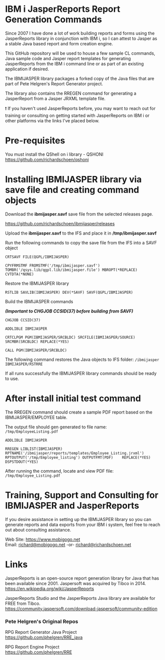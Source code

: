 # IBM i JasperReports Report Generation Commands  
Since 2007 I have done a lot of work building reports and forms using the JasperReports library in conjunction with IBM i, so I can attest to Jasper as a stable Java based report and form creation engine.   

This GitHub repository will be used to house a few sample CL commands, Java sample code and Jasper report templates for generating JasperReports from the IBM i command line or as part of an existing application if desired.    

The IBMIJASPER library packages a forked copy of the Java files that are part of Pete Helgren's Report Generator project.   

The library also contains the RREGEN command for generating a JasperReport from a Jasper JRXML template file.   

:exclamation: If you haven't used JasperReports before, you may want to reach out for training or consulting on getting started with JasperReports on IBM i or other platforms via the links I've placed below.  

# Pre-requisites
You must install the QShell on i library - QSHONI  
https://github.com/richardschoen/qshoni

# Installing IBMIJASPER library via save file and creating command objects

Download the **ibmijasper.savf** save file from the selected releases page. 

https://github.com/richardschoen/ibmijasper/releases   

Upload the **ibmijasper.savf** to the IFS and place it in **/tmp/ibmijasper.savf**

Run the following commands to copy the save file from the IFS into a SAVF object

`CRTSAVF FILE(QGPL/IBMIJASPER)`
 
`CPYFRMSTMF FROMSTMF('/tmp/ibmijasper.savf') TOMBR('/qsys.lib/qgpl.lib/ibmijasper.file') MBROPT(*REPLACE) CVTDTA(*NONE)`

Restore the IBMIJASPER library

`RSTLIB SAVLIB(IBMIJASPER) DEV(*SAVF) SAVF(QGPL/IBMIJASPER)`

Build the IBMIJASPER commands

 ***(Important to CHGJOB CCSID(37) before building from SAVF)***

`CHGJOB CCSID(37)`

`ADDLIBLE IBMIJASPER`

`CRTCLPGM PGM(IBMIJASPER/SRCBLDC) SRCFILE(IBMIJASPER/SOURCE) SRCMBR(SRCBLDC) REPLACE(*YES)`

`CALL PGM(IBMIJASPER/SRCBLDC)`

The following command restores the Java objects to IFS folder: `/ibmijasper`   
`IBMIJASPER/RSTRRE`

If all runs successfully the IBMIJASPER library commands should be ready to use.   

# After install initial test command
The RREGEN command should create a sample PDF report based on the IBMIJASPER/EMPLOYEE table.   

The output file should gen generated to file name: `/tmp/EmployeeListing.pdf`

`ADDLIBLE IBMIJASPER`

`RREGEN LIBLIST(IBMIJASPER)                                     
        RPTNAME('/ibmijasper/reports/templates/Employee_Listing.jrxml')                                      
        RPTOUTPUT('/tmp/Employee_listing') OUTPUTFMT(PDF)   
        REPLACE(*YES) DSPSTDOUT(*YES)`

After running the command, locate and view PDF file: `/tmp/Employee_Listing.pdf`

# Training, Support and Consulting for IBMIJASPER and JasperReports
If you desire assistance in setting up the IBMIJASPER library so you can generate reports and data exports from your IBM i system, feel free to reach out about consulting assistance.  

Web Site: https://www.mobigogo.net   
Email: richard@mobigogo.net -or- richard@richardschoen.net   

# Links
JasperReports is an open-source report generation library for Java that has been available since 2001. Jaspersoft was acquired by Tibco in 2014.   
https://en.wikipedia.org/wiki/JasperReports   

JasperReports Studio and the JasperReports Java library are available for FREE from Tibco.  
https://community.jaspersoft.com/download-jaspersoft/community-edition   

### Pete Helgren's Original Repos
RPG Report Generator Java Project    
https://github.com/phelgren/RRE_java   

RPG Report Engine Project    
https://github.com/phelgren/RRE    

